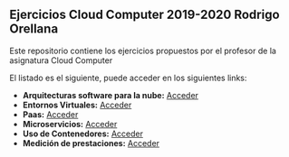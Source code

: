 ## Ejercicios Cloud Computer 2019-2020  Rodrigo Orellana  
Este repositorio contiene los ejercicios propuestos por el profesor de la asignatura Cloud Computer  

El listado es el siguiente, puede acceder en los siguientes links:  
* **Arquitecturas software para la nube:** [Acceder](https://github.com/rodrigo-orellana/Ejercicios_CC/blob/master/arquiectura_nube.md)  
* **Entornos Virtuales:** [Acceder](https://github.com/rodrigo-orellana/Ejercicios_CC/blob/master/Entornos_Virtuales.md)  
* **Paas:** [Acceder](https://github.com/rodrigo-orellana/Ejercicios_CC/blob/master/paas.md)  
* **Microservicios:** [Acceder](https://github.com/rodrigo-orellana/Ejercicios_CC/blob/master/ms.md)  
* **Uso de Contenedores:** [Acceder](https://github.com/rodrigo-orellana/Ejercicios_CC/blob/master/docker.md)  
* **Medición de prestaciones:** [Acceder](https://github.com/rodrigo-orellana/Ejercicios_CC/blob/master/taurus.md)  
